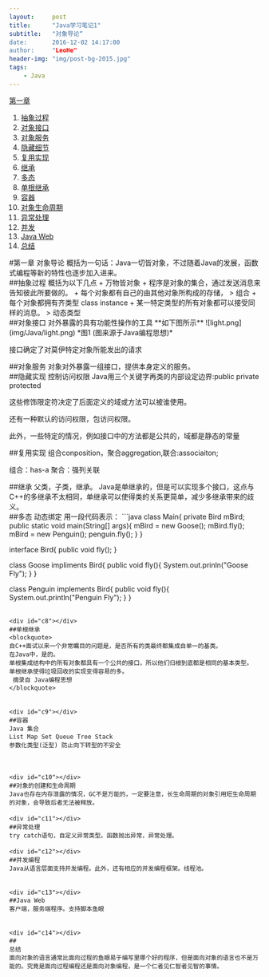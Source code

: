 ```yaml
---
layout:     post
title:      "Java学习笔记1"
subtitle:   "对象导论“
date:       2016-12-02 14:17:00
author:     "LeoHe"
header-img: "img/post-bg-2015.jpg"
tags:
    - Java
---
```


[第一章](#c0)
1. [抽象过程](#c1)
2. [对象接口](#c2)
3. [对象服务](#c3)
4. [隐藏细节](#c4)
5. [复用实现](#c5)
6. [继承](#c6)
7. [多态](#c7)
8. [单根继承](#c8)
9. [容器](#c9)
10. [对象生命周期](#c10)
11. [异常处理](#c11)
12. [并发](#c12)
13. [Java Web](#c13)
14. [总结](#c14)



<div id="c0"></div>
#第一章 对象导论
概括为一句话：Java一切皆对象，不过随着Java的发展，函数式编程等新的特性也逐步加入进来。


<div id="c1"></div>
##抽象过程
概括为以下几点
+ 万物皆对象
+ 程序是对象的集合，通过发送消息来告知彼此所要做的。
+ 每个对象都有自己的由其他对象所构成的存储，
 > 组合
+ 每个对象都拥有齐类型 class instance
+ 某一特定类型的所有对象都可以接受同样的消息。
> 动态类型

<div id="c2"></div>
##对象接口
对外暴露的具有功能性操作的工具
 **如下图所示**
![light.png](img/Java/light.png)
*图1 (图来源于Java编程思想)*

接口确定了对莫伊特定对象所能发出的请求

<div id="c3"></div>
##对象服务
对象对外暴露一组接口，提供本身定义的服务。



<div id="c4"></div>
##隐藏实现
控制访问权限
Java用三个关键字再类的内部设定边界:public private protected

这些修饰限定符决定了后面定义的域或方法可以被谁使用。

还有一种默认的访问权限，包访问权限。

此外，一些特定的情况，例如接口中的方法都是公共的，域都是静态的常量

<div id="c5"></div>
##复用实现
组合conposition，聚合aggregation,联合:associaiton;

组合：has-a
聚合：强列关联

<div id="c6"></div>
##继承
父类，子类，继承。
Java是单继承的，但是可以实现多个接口，这点与C++的多继承不太相同，单继承可以使得类的关系更简单，减少多继承带来的歧义。
<div id="c7"></div>
##多态
动态绑定
用一段代码表示：
```java
class Main{
 private Bird mBird;
 public static void main(String[] args){
 mBird = new Goose();
 mBird.fly();
 mBird = new Penguin();
 penguin.fly();
 }
}

interface Bird{
 public void fly();
}

class Goose impliments Bird{
 public void fly(){
  System.out.prinln("Goose Fly");
 }
}

class Penguin implements Bird{
 public void fly(){
  System.out.println("Penguin Fly");
 }
}
```

<div id="c8"></div>
##单根继承
<blockquote>
自C++面试以来一个非常瞩目的问题是，是否所有的类最终都集成自单一的基类。
在Java中，是的。
单根集成结构中的所有对象都具有一个公共的接口，所以他们归根到底都是相同的基本类型。
单根继承使得垃圾回收的实现变得容易的多。
 摘录自 Java编程思想
</blockquote>


<div id="c9"></div>
##容器
Java 集合
List Map Set Queue Tree Stack
参数化类型(泛型) 防止向下转型的不安全



<div id="c10"></div>
##对象的创建和生命周期
Java也存在内存泄露的情况，GC不是万能的，一定要注意，长生命周期的对象引用短生命周期的对象，会导致后者无法被释放。

<div id="c11"></div>
##异常处理
try catch语句，自定义异常类型。函数抛出异常，异常处理。

<div id="c12"></div>
##并发编程
Java从语言层面支持并发编程。此外，还有相应的并发编程框架。线程池。


<div id="c13"></div>
##Java Web
客户端，服务端程序。支持脚本鱼眼


<div id="c14"></div>
##
总结
面向对象的语言通常比面向过程的鱼眼易于编写里哪个好的程序，但是面向对象的语言也不是万能的。究竟是面向过程编程还是面向对象编程，是一个仁者见仁智者见智的事情。










